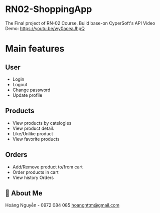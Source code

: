 # RN02-ShoppingApp
The Final project of RN-02 Course. Build base-on CyperSoft's API
Video Demo: https://youtu.be/wy0aceaJhpQ
# Main features
## User
- Login
- Logout
- Change password
- Update profile
## Products
- View products by catelogies
- View product detail. 
- Like/Unlike product
- View favorite products
## Orders
- Add/Remove product to/from cart
- Order products in cart
- View history Orders
## 🚀 About Me
Hoàng Nguyễn - 0972 084 085
hoangnttm@gmail.com

  
